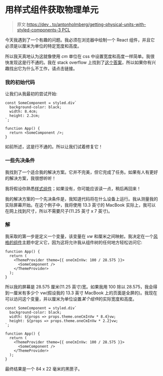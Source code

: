 # 用样式组件获取物理单元

> 原文:[https://dev . to/antonholmberg/getting-physical-units-with-styled-components-3 PCL](https://dev.to/antonholmberg/getting-physical-units-with-styled-components-3pcl)

今天我遇到了一个有趣的问题。我必须在浏览器中绘制一个 React 组件，并且它必须是以厘米为单位的特定宽度和高度。

所以我天真地认为这就像使用 *cm* 单位在 css 中设置宽度和高度一样简单。我很快发现这是行不通的。我在 stack overflow 上找到了[这个答案](https://stackoverflow.com/questions/18483955/web-and-physical-units)，所以如果你有兴趣找出它为什么不工作，请点击链接。

### [](#my-initial-code)我的初始代码

让我们从我最初的尝试开始:

```
const SomeComponent = styled.div`
  background-color: black;
  width: 8.4cm;
  height: 2.2cm;
`;

function App() {
  return <SomeComponent />;
} 
```

如前所述，这是行不通的。所以让我们试着修复它！

### [](#some-prerequisites)一些先决条件

我找到了一个适合我的解决方案。它并不完美，但它完成了任务。如果有人有更好的解决方案，我很想听听！

我将假设你熟悉[样式组件](https://www.styled-components.com)；如果没有，你可能应该读一点，稍后再回来！

我的解决方案的一个先决条件是，我知道代码将在什么设备上运行。我从测量我的实际屏幕开始。在这个例子中，我将使用 13.3 英寸的 MacBook 实际上，我可以在网上找到尺寸，所以不需要尺子(11.25 英寸 x 7 英寸)。

### [](#the-solution)解

我采取的第一步是定义一个变量，该变量在 *vw* 和厘米之间映射。我决定在一个[风格的组件](https://www.styled-components.com)主题中定义它，因为这将允许我从组件树的任何地方轻松访问它:

```
function App() {
  return (
    <ThemeProvider theme={{ oneCmInVw: 100 / 28.575 }}>
      <SomeComponent />
    </ThemeProvider>
  );
} 
```

所以我的屏幕是 28.575 厘米(11.25 英寸)宽。如果我用 100 除以 28.575，我会得到一厘米有多少个 vw(假设我的 13.3 英寸 MacBook 上的页面是全屏的)。我现在可以访问这个变量，并以厘米为单位设置*某个组件*的实际宽度和高度。

```
const SomeComponent = styled.div`
  background-color: black;
  width: ${props => props.theme.oneCmInVw * 8.4}vw;
  height: ${props => props.theme.oneCmInVw * 2.2}vw;
`;

function App() {
  return (
    <ThemeProvider theme={{ oneCmInVw: 100 / 28.575 }}>
      <SomeComponent />
    </ThemeProvider>
  );
} 
```

最终结果是一个 84 x 22 毫米的黑匣子。